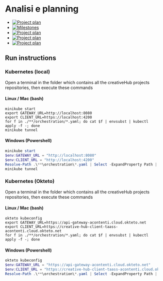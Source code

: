 # Analisi e planning

* [![Project plan](https://img.shields.io/badge/GitHub-Project%20Plan%20Analisi-informational)](https://github.com/orgs/creative-hub-taass/projects/3)
* [![Milestones](https://img.shields.io/badge/GitHub-Milestones%20Analisi-informational)](https://github.com/creative-hub-taass/analisi/milestones?direction=asc&sort=due_date)
* [![Project plan](https://img.shields.io/badge/GitHub-Project%20Plan%20Back--end-informational)](https://github.com/orgs/creative-hub-taass/projects/4)
* [![Project plan](https://img.shields.io/badge/GitHub-Project%20Plan%20Front--end-informational)](https://github.com/orgs/creative-hub-taass/projects/5)
* [![Project plan](https://img.shields.io/badge/GitHub-Project%20Plan%20Android-informational)](https://github.com/orgs/creative-hub-taass/projects/6)

## Run instructions

### Kubernetes (local)

Open a terminal in the folder which contains all the creativeHub projects repositories, then execute these commands

#### Linux / Mac (bash)

```shell
minikube start
export GATEWAY_URL=http://localhost:8080
export CLIENT_URL=https://localhost:4200
for f in ./**/orchestration/*.yaml; do cat $f | envsubst | kubectl apply -f -; done
minikube tunnel
```

#### Windows (Powershell)

```powershell
minikube start
$env:GATEWAY_URL = "http://localhost:8080"
$env:CLIENT_URL = "http://localhost:4200"
Resolve-Path .\**\orchestration\*.yaml | Select -ExpandProperty Path | %{Get-Content $_ | envsubst | kubectl apply -f -}
minikube tunnel
```

### Kubernetes (Okteto)

Open a terminal in the folder which contains all the creativeHub projects repositories, then execute these commands

#### Linux / Mac (bash)

```shell
okteto kubeconfig
export GATEWAY_URL=https://api-gateway-acontenti.cloud.okteto.net
export CLIENT_URL=https://creative-hub-client-taass-acontenti.cloud.okteto.net
for f in ./**/orchestration/*.yaml; do cat $f | envsubst | kubectl apply -f -; done
```

#### Windows (Powershell)

```powershell
okteto kubeconfig
$env:GATEWAY_URL = "https://api-gateway-acontenti.cloud.okteto.net"
$env:CLIENT_URL = "https://creative-hub-client-taass-acontenti.cloud.okteto.net"
Resolve-Path .\**\orchestration\*.yaml | Select -ExpandProperty Path | %{Get-Content $_ | envsubst | kubectl apply -f -}
```
